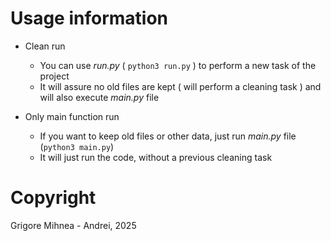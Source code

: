 # Usage information

- Clean run
  - You can use *run.py* ( `python3 run.py` ) to perform a new task of the project
  - It will assure no old files are kept ( will perform a cleaning task ) and will also execute *main.py* file

- Only main function run
  - If you want to keep old files or other data, just run *main.py* file (`python3 main.py`)
  - It will just run the code, without a previous cleaning task

# Copyright
Grigore Mihnea - Andrei, 2025
